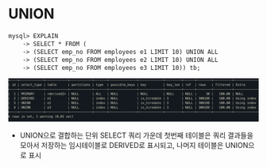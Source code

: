 # UNION

``` mysql
mysql> EXPLAIN
    -> SELECT * FROM (
    -> (SELECT emp_no FROM employees e1 LIMIT 10) UNION ALL
    -> (SELECT emp_no FROM employees e2 LIMIT 10) UNION ALL
    -> (SELECT emp_no FROM employees e3 LIMIT 10)) tb;
```

![img](./img/10.3.2.3.png)



- UNION으로 결합하는 단위 SELECT 쿼리 가운데 첫번째 테이블은 쿼리 결과들을 모아서 저장하는 임시테이블로 DERIVED로 표시되고, 나머지 테이블은 UNION으로 표시

